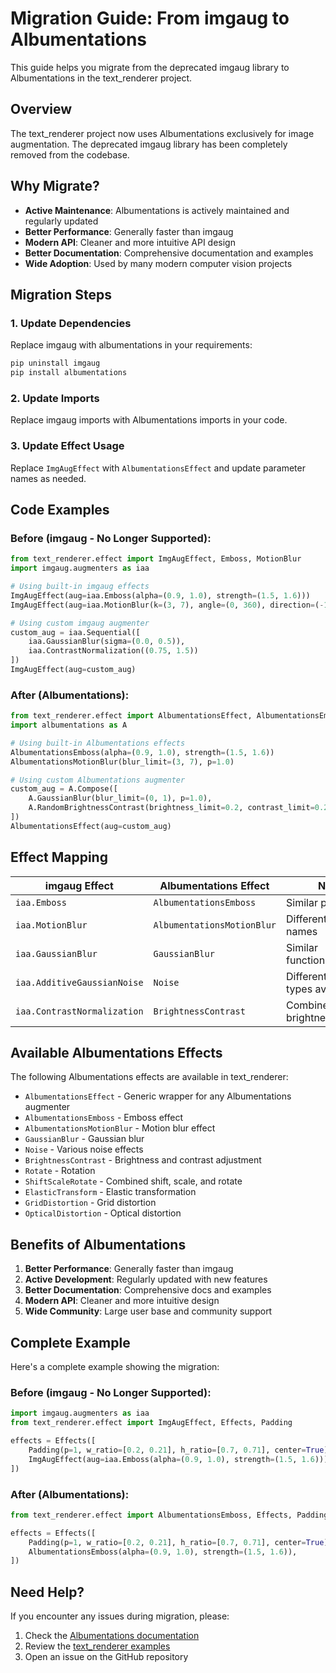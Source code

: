 # Migration Guide: From imgaug to Albumentations

This guide helps you migrate from the deprecated imgaug library to Albumentations in the text_renderer project.

## Overview

The text_renderer project now uses Albumentations exclusively for image augmentation. The deprecated imgaug library has been completely removed from the codebase.

## Why Migrate?

- **Active Maintenance**: Albumentations is actively maintained and regularly updated
- **Better Performance**: Generally faster than imgaug
- **Modern API**: Cleaner and more intuitive API design
- **Better Documentation**: Comprehensive documentation and examples
- **Wide Adoption**: Used by many modern computer vision projects

## Migration Steps

### 1. Update Dependencies

Replace imgaug with albumentations in your requirements:

```bash
pip uninstall imgaug
pip install albumentations
```

### 2. Update Imports

Replace imgaug imports with Albumentations imports in your code.

### 3. Update Effect Usage

Replace `ImgAugEffect` with `AlbumentationsEffect` and update parameter names as needed.

## Code Examples

### Before (imgaug - No Longer Supported):

```python
from text_renderer.effect import ImgAugEffect, Emboss, MotionBlur
import imgaug.augmenters as iaa

# Using built-in imgaug effects
ImgAugEffect(aug=iaa.Emboss(alpha=(0.9, 1.0), strength=(1.5, 1.6)))
ImgAugEffect(aug=iaa.MotionBlur(k=(3, 7), angle=(0, 360), direction=(-1.0, 1.0)))

# Using custom imgaug augmenter
custom_aug = iaa.Sequential([
    iaa.GaussianBlur(sigma=(0.0, 0.5)),
    iaa.ContrastNormalization((0.75, 1.5))
])
ImgAugEffect(aug=custom_aug)
```

### After (Albumentations):

```python
from text_renderer.effect import AlbumentationsEffect, AlbumentationsEmboss, AlbumentationsMotionBlur
import albumentations as A

# Using built-in Albumentations effects
AlbumentationsEmboss(alpha=(0.9, 1.0), strength=(1.5, 1.6))
AlbumentationsMotionBlur(blur_limit=(3, 7), p=1.0)

# Using custom Albumentations augmenter
custom_aug = A.Compose([
    A.GaussianBlur(blur_limit=(0, 1), p=1.0),
    A.RandomBrightnessContrast(brightness_limit=0.2, contrast_limit=0.2, p=1.0)
])
AlbumentationsEffect(aug=custom_aug)
```

## Effect Mapping

| imgaug Effect | Albumentations Effect | Notes |
|---------------|----------------------|-------|
| `iaa.Emboss` | `AlbumentationsEmboss` | Similar parameters |
| `iaa.MotionBlur` | `AlbumentationsMotionBlur` | Different parameter names |
| `iaa.GaussianBlur` | `GaussianBlur` | Similar functionality |
| `iaa.AdditiveGaussianNoise` | `Noise` | Different noise types available |
| `iaa.ContrastNormalization` | `BrightnessContrast` | Combined brightness/contrast |

## Available Albumentations Effects

The following Albumentations effects are available in text_renderer:

- `AlbumentationsEffect` - Generic wrapper for any Albumentations augmenter
- `AlbumentationsEmboss` - Emboss effect
- `AlbumentationsMotionBlur` - Motion blur effect
- `GaussianBlur` - Gaussian blur
- `Noise` - Various noise effects
- `BrightnessContrast` - Brightness and contrast adjustment
- `Rotate` - Rotation
- `ShiftScaleRotate` - Combined shift, scale, and rotate
- `ElasticTransform` - Elastic transformation
- `GridDistortion` - Grid distortion
- `OpticalDistortion` - Optical distortion

## Benefits of Albumentations

1. **Better Performance**: Generally faster than imgaug
2. **Active Development**: Regularly updated with new features
3. **Better Documentation**: Comprehensive docs and examples
4. **Modern API**: Cleaner and more intuitive design
5. **Wide Community**: Large user base and community support

## Complete Example

Here's a complete example showing the migration:

### Before (imgaug - No Longer Supported):

```python
import imgaug.augmenters as iaa
from text_renderer.effect import ImgAugEffect, Effects, Padding

effects = Effects([
    Padding(p=1, w_ratio=[0.2, 0.21], h_ratio=[0.7, 0.71], center=True),
    ImgAugEffect(aug=iaa.Emboss(alpha=(0.9, 1.0), strength=(1.5, 1.6))),
])
```

### After (Albumentations):

```python
from text_renderer.effect import AlbumentationsEmboss, Effects, Padding

effects = Effects([
    Padding(p=1, w_ratio=[0.2, 0.21], h_ratio=[0.7, 0.71], center=True),
    AlbumentationsEmboss(alpha=(0.9, 1.0), strength=(1.5, 1.6)),
])
```

## Need Help?

If you encounter any issues during migration, please:

1. Check the [Albumentations documentation](https://albumentations.ai/docs/)
2. Review the [text_renderer examples](https://github.com/oh-my-ocr/text_renderer/tree/master/example_data)
3. Open an issue on the GitHub repository
